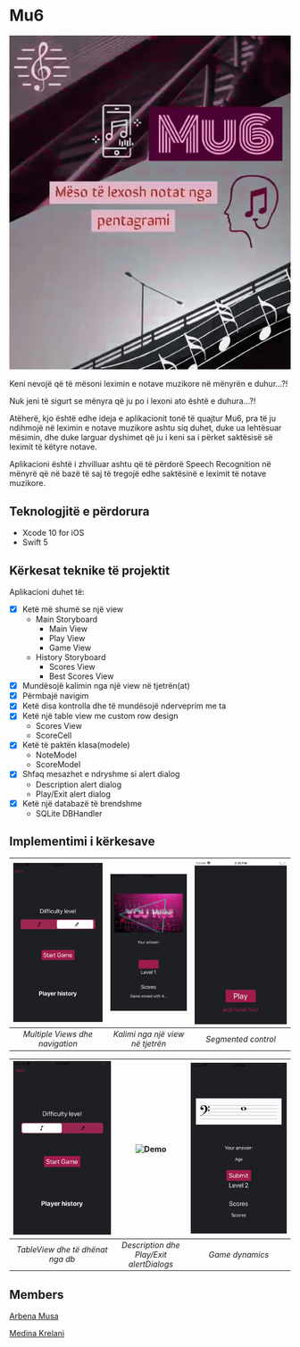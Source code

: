 # Mu6

![Demo](READMEresources/mu6.gif) 

Keni nevojë që të mësoni leximin e notave muzikore në mënyrën e duhur...?!

Nuk jeni të sigurt se mënyra që ju po i lexoni ato është e duhura...?!

Atëherë, kjo është edhe ideja e aplikacionit tonë të quajtur Mu6, pra të ju ndihmojë në leximin e notave muzikore ashtu siq duhet, duke ua lehtësuar mësimin, dhe duke larguar dyshimet që ju i keni sa i përket saktësisë së leximit të këtyre notave.

Aplikacioni është i zhvilluar ashtu që të përdorë Speech Recognition në mënyrë që në bazë të saj të tregojë edhe saktësinë e leximit të notave muzikore.

## Teknologjitë e përdorura

- Xcode 10 for iOS
- Swift 5

## Kërkesat teknike të projektit

Aplikacioni duhet të:
- [x] Ketë më shumë se një view
    + Main Storyboard
        + Main View
        + Play View
        + Game View
    + History Storyboard
        + Scores View
        + Best Scores View
- [x] Mundësojë kalimin nga një view në tjetrën(at)
- [x] Përmbajë navigim
- [x] Ketë disa kontrolla dhe të mundësojë nderveprim me ta
- [x] Ketë një table view me custom row design
    + Scores View
    + ScoreCell
- [x] Ketë të paktën klasa(modele)
    + NoteModel
    + ScoreModel
- [x] Shfaq mesazhet e ndryshme si alert dialog
    + Description alert dialog
    + Play/Exit alert dialog
- [x] Ketë një databazë të brendshme
    + SQLite DBHandler
    
## Implementimi i kërkesave

| ![Demo](READMEresources/levelOne.gif) | ![Demo](READMEresources/playAgain.gif) | ![Demo](READMEresources/levelControls.gif) |
| :---: | :---: | :---: |
| *Multiple Views dhe navigation* | *Kalimi nga një view në tjetrën*| *Segmented control* |

| ![Demo](READMEresources/tableView.gif) | ![Demo](READMEresources/alertDialog.gif) | ![Demo](READMEresources/gameOver.gif) |
| :---: | :---: | :---: |
| *TableView dhe të dhënat nga db* | *Description dhe Play/Exit alertDialogs*| *Game dynamics* |

## Members

[Arbena Musa](https://github.com/ArbenaMusa)

[Medina Krelani](https://github.com/MedinaKrelani)